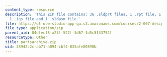 ```yaml
---
content_type: resource
description: 'This ZIP file contains: 36 .sldprt files, 1 .rpt file, 1 .xlo file,
  1 .igs file and 1 .sldasm file.'
file: https://ol-ocw-studio-app-qa.s3.amazonaws.com/courses/2-007-design-and-manufacturing-i-spring-2009/38942c2cab71a094cbf4835afe80890b_partsarchive.zip
file_type: application/zip
parent_uid: 84dfecf8-a23f-522f-3d67-1d5c5133752f
resourcetype: Other
title: partsarchive.zip
uid: 38942c2c-ab71-a094-cbf4-835afe80890b
---
```

